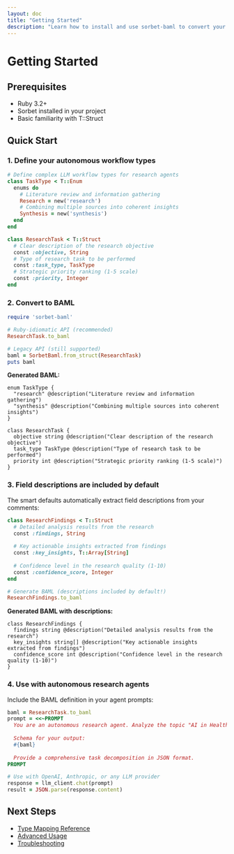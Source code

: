 ```yaml
---
layout: doc
title: "Getting Started"
description: "Learn how to install and use sorbet-baml to convert your Sorbet types to BAML for efficient LLM prompting."
---
```


# Getting Started

## Prerequisites

- Ruby 3.2+
- Sorbet installed in your project
- Basic familiarity with T::Struct

## Quick Start

### 1. Define your autonomous workflow types

```ruby
# Define complex LLM workflow types for research agents
class TaskType < T::Enum
  enums do
    # Literature review and information gathering
    Research = new('research')
    # Combining multiple sources into coherent insights
    Synthesis = new('synthesis')
  end
end

class ResearchTask < T::Struct
  # Clear description of the research objective
  const :objective, String
  # Type of research task to be performed
  const :task_type, TaskType
  # Strategic priority ranking (1-5 scale)
  const :priority, Integer
end
```

### 2. Convert to BAML

```ruby
require 'sorbet-baml'

# Ruby-idiomatic API (recommended)
ResearchTask.to_baml

# Legacy API (still supported)  
baml = SorbetBaml.from_struct(ResearchTask)
puts baml
```

**Generated BAML:**
```baml
enum TaskType {
  "research" @description("Literature review and information gathering")
  "synthesis" @description("Combining multiple sources into coherent insights")
}

class ResearchTask {
  objective string @description("Clear description of the research objective")
  task_type TaskType @description("Type of research task to be performed")
  priority int @description("Strategic priority ranking (1-5 scale)")
}
```

### 3. Field descriptions are included by default

The smart defaults automatically extract field descriptions from your comments:

```ruby
class ResearchFindings < T::Struct
  # Detailed analysis results from the research
  const :findings, String
  
  # Key actionable insights extracted from findings
  const :key_insights, T::Array[String]
  
  # Confidence level in the research quality (1-10)
  const :confidence_score, Integer
end

# Generate BAML (descriptions included by default!)
ResearchFindings.to_baml
```

**Generated BAML with descriptions:**
```baml
class ResearchFindings {
  findings string @description("Detailed analysis results from the research")
  key_insights string[] @description("Key actionable insights extracted from findings")
  confidence_score int @description("Confidence level in the research quality (1-10)")
}
```

### 4. Use with autonomous research agents

Include the BAML definition in your agent prompts:

```ruby
baml = ResearchTask.to_baml
prompt = <<~PROMPT
  You are an autonomous research agent. Analyze the topic "AI in Healthcare" and break it down into strategic research tasks.
  
  Schema for your output:
  #{baml}
  
  Provide a comprehensive task decomposition in JSON format.
PROMPT

# Use with OpenAI, Anthropic, or any LLM provider
response = llm_client.chat(prompt)
result = JSON.parse(response.content)
```

## Next Steps

- [Type Mapping Reference](./type-mapping.md)
- [Advanced Usage](./advanced-usage.md)
- [Troubleshooting](./troubleshooting.md)
